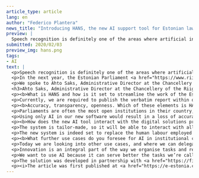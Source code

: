 ```yaml
---
article_type: article
lang: en
author: "Federico Plantera"
news_title: "Introducing HANS, the new AI support tool for Estonian lawmakers"
preview: |
  Speech recognition is definitely one of the areas where artificial intelligence is showing its power and effectiveness. And what is the last thing that journalists, secretaries, and assistants wish to take care of? Word-for-word transcripts. But whether for interviews or parliamentary reports, new AI-based applications emerge as useful support tools to let the machine do the boring part of the job and allow people to focus on more demanding and intellectually challenging tasks.
submitted: 2020/02/03
preview_img: hans.png
tags:
- AI
text: |
  <p>Speech recognition is definitely one of the areas where artificial intelligence is showing its power and effectiveness. And what is the last thing that journalists, secretaries, and assistants wish to take care of? Word-for-word transcripts. But whether for interviews or parliamentary reports, new <a href="https://e-estonia.com/nationa-ai-strategy/">AI-based applications</a> emerge as useful support tools to let the machine do the boring part of the job and allow people to focus on more demanding and intellectually challenging tasks.</p>
  <p>In the next year, the Estonian Parliament <a href="https://www.riigikogu.ee/en/">(Riigikogu)</a> is set to introduce HANS – AI system that will be a valuable ally to the work of lawmakers and employees of the Riigikogu. By deploying speech recognition, it will increase the efficiency and accuracy in transcripts of the sessions.</p>
  <p>We spoke to Ahto Saks, Administrative Director at the Chancellery of the Riigikogu, to understand what the project is about. Together, we see how innovation is set to change outdated practices and increase the transparency of a countries’ institutional system.</p>
  <h3>Ahto Saks, Administrative Director at the Chancellery of the Riigikogu.</h3>
  <p><b>What is HANS and how is it set to streamline the work of the Estonian parliament?</b></p>
  <p>Currently, we are required to publish the verbatim report within one hour from the end of the sitting. It takes a lot of human effort to do that, and the burden falls on stenographers. Stenography, or in a simpler form “typist work”, is generally a task that people are not particularly motivated to do. Young people, for example, do not want to do this job for long. So why not employ more suitable technological tools for it, instead? HANS is a new information system for transcribing the plenary sessions of the Parliament. It will replace the current obsolete software in the next year.</p>
  <p><b>Accuracy, transparency, openness. Which of these elements is HANS more likely to have an impact on?</b></p>
  <p>Parliaments are often the most open institutions in their country, and the same applies to us in Estonia. All the information we produce is available as open data, and this helps us achieve outstanding milestones in transparency.</p>
  <p>Using only AI in our new software would result in a loss of accuracy for now, because speech recognition is not perfect – but neither are people. We hope to achieve at least 93-95% or more correctness for plenary sittings. The rest is still corrected by humans. To achieve such a high level of accuracy, we have trained our system with 1500 hours of recordings and transcripts. Without this knowledge base, HANS would score significantly lower in accuracy. The system is also set to recognise almost all speakers: MPs, the prime minister, ministers, the president. Also, we will start providing verbatim recordings as machine-readable open data, so other systems can use that data freely as well.</p>
  <p><b>How does the new AI tool interact with the digital solutions previously implemented? Will that increase the efficient functioning of democratic institutions?</b></p>
  <p>The system is tailor-made, so it will be able to interact with all the other tools already existing. This enables exchanging information with the document management system, receiving data from the electronic plenary voting system, and sending data to our online platform. I also believe that our project will soon benefit from total speech recognition, particularly due to the way the system is being trained. Moreover, this type of information is also easily available to all users, as part of the open-source software provided by TalTech.</p>
  <p>The new system is indeed set to replace the human labour employed in stenography in the Estonian Parliament, but probably it won’t have a big impact on e-government as it stands today. However, I believe it is safe to imagine that other government agencies will soon adopt this technology too. But the main advantage is out there and clear – by all means, computers can replace humans when the job is not too interesting.</p>
  <p><b>What further use cases do you foresee for AI in institutional contexts?</b></p>
  <p>Today we are looking into other use cases, and where we can delegate to artificial intelligence the tasks we do not want to do ourselves. We hope to make more use of automatic translations in the near future, and we are researching into intelligent data linkage systems. In all honesty, what I noticed is that we have a massive amount of information. What more can be done with it within the assembly? For example, we could consider making this data open and available. In this way, other actors outside the Parliament can use it, and generate additional benefits that go beyond internal use. Data must be public, and its availability in machine-readable formats is essential for the deployment of artificial intelligence not only at the institutional level, but across different “satellite sectors” too.</p>
  <p>Innovation is an integral part of the way we organise tasks and resources, and it is impossible to disregard it. When implementing new technologies, AI included, it is necessary to think about why and how we are doing this. Formulating use cases is crucial to understand the way solutions that are innovative by nature can be adopted. After all, digital development is not a box to tick, we don’t innovate just for the sake of doing it.</p>
  <p>We want to use AI because it can serve better the tasks we’re called to perform. It will support legislators and, therefore, the functioning of the Parliament. Even if they do not necessarily have to, national assemblies can be the most innovative institutions in a country. Our goal is not merely to introduce AI to the Parliament. We do so because its usage is appropriate for the goals we want to achieve in the situation at hand.</p>
  <p>The solution was developed in partnership with <a href="https://finestmedia.ee/en/finestmedia-en/">Finestmedia.</a></p>
  <p><i>The article was first published at <a href="https://e-estonia.com/hans-ai-support-tool-for-estonian-parliament/?fbclid=IwAR07wHULUrXH33_pE8xxG_l9l6k22NX0cmyTXmpl9YkEdqjsp6KEWcNk6OA">e-estonia.com</a>.</i></p>
---
```

